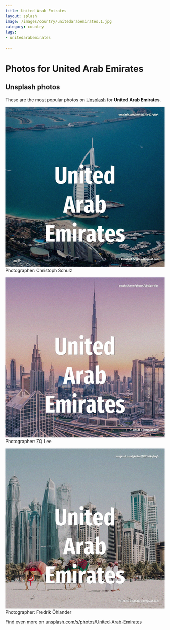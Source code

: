 ```yaml
---
title: United Arab Emirates
layout: splash
image: /images/country/unitedarabemirates.1.jpg
category: country
tags:
- unitedarabemirates

---
```

# Photos for United Arab Emirates
 
## Unsplash photos
These are the most popular photos on [Unsplash](https://unsplash.com) for **United Arab Emirates**.
 
![United Arab Emirates](/images/country/unitedarabemirates.1.jpg)
Photographer:  Christoph Schulz
 
![United Arab Emirates](/images/country/unitedarabemirates.2.jpg)
Photographer:  ZQ Lee
 
![United Arab Emirates](/images/country/unitedarabemirates.3.jpg)
Photographer:  Fredrik Öhlander
 
Find even more on [unsplash.com/s/photos/United-Arab-Emirates](https://unsplash.com/s/photos/United-Arab-Emirates)
 
